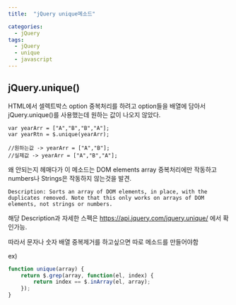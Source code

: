 ```yaml
---
title:  "jQuery unique메소드"

categories:
  - jQuery
tags:
  - jQuery
  - unique
  - javascript
---
```



## jQuery.unique()

HTML에서 셀렉트박스 option 중복처리를 하려고 option들을 배열에 담아서 jQuery.unique()를 사용했는데 원하는 값이 나오지 않았다.

```
var yearArr = ["A","B","B","A"];
var yearRtn = $.unique(yearArr);

//원하는값 -> yearArr = ["A","B"];
//실제값 -> yearArr = ["A","B","A"];
```

왜 안되는지 헤매다가 이 메소드는 DOM elements array 중복처리에만 작동하고 numbers나 Strings은 작동하지 않는것을 발견.

```
Description: Sorts an array of DOM elements, in place, with the duplicates removed. Note that this only works on arrays of DOM elements, not strings or numbers.
```
해당 Description과 자세한 스펙은 https://api.jquery.com/jquery.unique/ 에서 확인가능.

따라서 문자나 숫자 배열 중복제거를 하고싶으면 따로 메소드를 만들어야함

ex)
```javascript
function unique(array) {
    return $.grep(array, function(el, index) {
        return index == $.inArray(el, array);
    });
}
```
